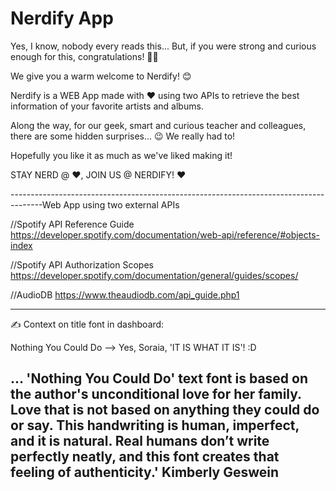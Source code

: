 # Nerdify App

Yes, I know, nobody every reads this...
But, if you were strong and curious enough for this, congratulations! 🎉🥳

We give you a warm welcome to Nerdify! 😊

Nerdify is a WEB App made with ❤️ using two APIs to retrieve the best information of your favorite artists and albums.

Along the way, for our geek, smart and curious teacher and colleagues, there are some hidden surprises... 😉 We really had to!

Hopefully you like it as much as we've liked making it! 

STAY NERD @ ❤️, JOIN US @ NERDIFY! ❤️

--------------------------------------------------------------------------------------Web App using two external APIs

//Spotify API Reference Guide 
https://developer.spotify.com/documentation/web-api/reference/#objects-index

//Spotify API Authorization Scopes
https://developer.spotify.com/documentation/general/guides/scopes/

//AudioDB
https://www.theaudiodb.com/api_guide.php1

--------------------------------------------------------------------------------------
✍️ Context on title font in dashboard:

Nothing You Could Do --> Yes, Soraia, 'IT IS WHAT IT IS'! :D 

... 'Nothing You Could Do' text font is based on the author's unconditional love for her family. Love that is not based on anything they could do or say. This handwriting is human, imperfect, and it is natural. Real humans don’t write perfectly neatly, and this font creates that feeling of authenticity.'
                                                                   Kimberly Geswein
--------------------------------------------------------------------------------------
